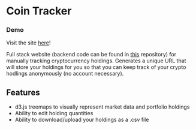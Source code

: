 # Coin Tracker
### Demo
Visit the site [here](https://www.cointracker.me/)!

Full stack website (backend code can be found in [this](https://github.com/alicenstar/coin-tracker-3-api) repository) for manually tracking cryptocurrency holdings. Generates a unique URL that will store your holdings for you so that you can keep track of your crypto hodlings anonymously (no account necessary).

## Features
- d3.js treemaps to visually represent market data and portfolio holdings
- Ability to edit holding quantities
- Ability to download/upload your holdings as a .csv file
